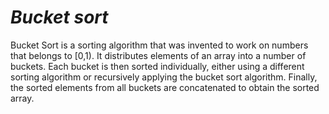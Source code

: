 # ***Bucket sort***

Bucket Sort is a sorting algorithm that was invented to work on numbers that belongs to [0,1). It distributes elements of an array into a number of buckets. Each bucket is then sorted individually, either using a different sorting algorithm or recursively applying the bucket sort algorithm. Finally, the sorted elements from all buckets are concatenated to obtain the sorted array.
